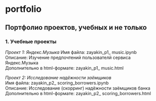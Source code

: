 # portfolio
## Портфолио проектов, учебных и не только

### 1. Учебные проекты  
   
*Проект 1: Яндекс.Музыка* 
Имя файла: zayakin_p1_ music.ipynb   
Описание: Изучение предпочтений пользователй сервиса Яндекс.Музыка   
Дополнительно в html-формате: zayakin_p1_ music.html  

*Проект 2: Исследование надёжности заёмщиков*     
Имя файла: zayakin_p2_ scoring_borrowers.ipynb   
Описание: Исследование (скорринг) надёжности заёмщиков банка    
Дополнительно в html-формате: zayakin_p2_ scoring_borrowers.html
